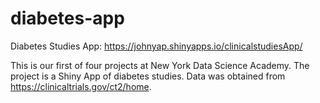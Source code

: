 # diabetes-app

Diabetes Studies App: https://johnyap.shinyapps.io/clinicalstudiesApp/

This is our first of four projects at New York Data Science Academy.  The project is a Shiny App of diabetes studies.  Data was obtained from https://clinicaltrials.gov/ct2/home.
